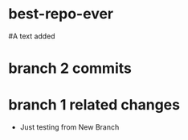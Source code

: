 # best-repo-ever
#A text added
# branch 2 commits
# branch 1 related changes
* Just testing from New Branch